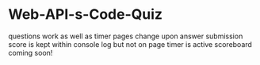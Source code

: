 # Web-API-s-Code-Quiz
questions work as well as timer
pages change upon answer submission
score is kept within console log but not on page
timer is active
scoreboard coming soon!